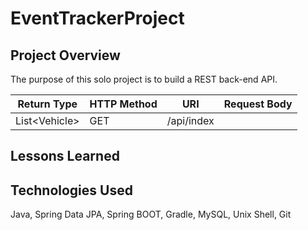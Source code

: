 # EventTrackerProject

## Project Overview

The purpose of this solo project is to build a REST back-end API.

|Return Type      | HTTP Method | URI          | Request Body |
|-----------------|-------------|--------------|--------------|
| List\<Vehicle\> | GET         | /api/index   |              |


## Lessons Learned

## Technologies Used
Java, Spring Data JPA, Spring BOOT, Gradle, MySQL, Unix Shell, Git
